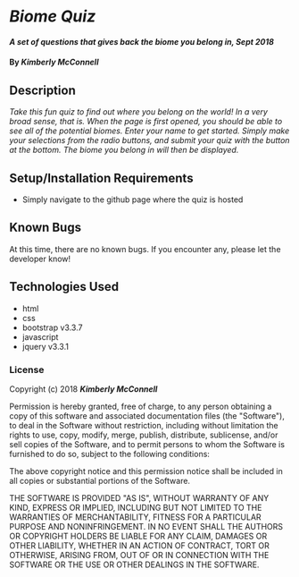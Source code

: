 # _Biome Quiz_

#### _A set of questions that gives back the biome you belong in, Sept 2018_

#### By _**Kimberly McConnell**_

## Description

_Take this fun quiz to find out where you belong on the world! In a very broad sense, that is. When the page is first opened, you should be able to see all of the potential biomes. Enter your name to get started. Simply make your selections from the radio buttons, and submit your quiz with the button at the bottom. The biome you belong in will then be displayed._

## Setup/Installation Requirements

* Simply navigate to the github page where the quiz is hosted

## Known Bugs

At this time, there are no known bugs. If you encounter any, please let the developer know!

## Technologies Used

* html
* css
* bootstrap v3.3.7
* javascript
* jquery v3.3.1

### License

Copyright (c) 2018 **_Kimberly McConnell_**

Permission is hereby granted, free of charge, to any person obtaining a copy
of this software and associated documentation files (the "Software"), to deal
in the Software without restriction, including without limitation the rights
to use, copy, modify, merge, publish, distribute, sublicense, and/or sell
copies of the Software, and to permit persons to whom the Software is
furnished to do so, subject to the following conditions:

The above copyright notice and this permission notice shall be included in all
copies or substantial portions of the Software.

THE SOFTWARE IS PROVIDED "AS IS", WITHOUT WARRANTY OF ANY KIND, EXPRESS OR
IMPLIED, INCLUDING BUT NOT LIMITED TO THE WARRANTIES OF MERCHANTABILITY,
FITNESS FOR A PARTICULAR PURPOSE AND NONINFRINGEMENT. IN NO EVENT SHALL THE
AUTHORS OR COPYRIGHT HOLDERS BE LIABLE FOR ANY CLAIM, DAMAGES OR OTHER
LIABILITY, WHETHER IN AN ACTION OF CONTRACT, TORT OR OTHERWISE, ARISING FROM,
OUT OF OR IN CONNECTION WITH THE SOFTWARE OR THE USE OR OTHER DEALINGS IN THE
SOFTWARE.
